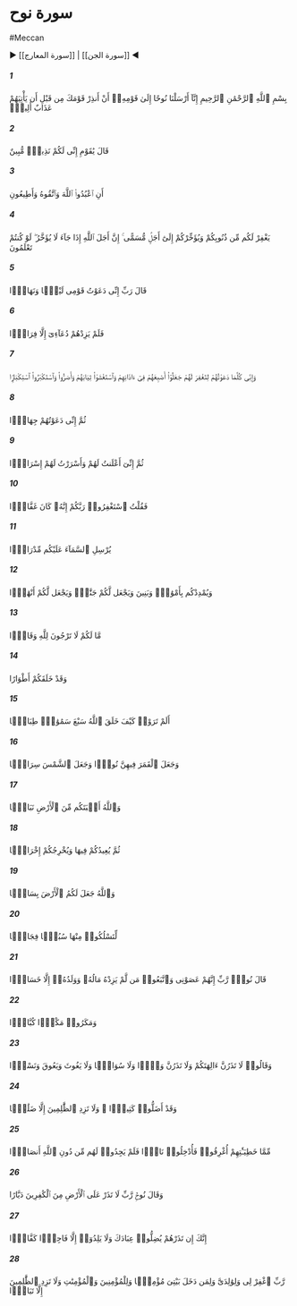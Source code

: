 # سورة نوح
#Meccan
▶ [[سورة المعارج]] | [[سورة الجن]] ◀
##### 1
<span class="ayah hovertext" data-hover="We sent Noah to his People (with the Command): 'Do thou warn thy People before there comes to them a grievous Penalty.'">بِسْمِ ٱللَّهِ ٱلرَّحْمَٰنِ ٱلرَّحِيمِ إِنَّآ أَرْسَلْنَا نُوحًا إِلَىٰ قَوْمِهِۦٓ أَنْ أَنذِرْ قَوْمَكَ مِن قَبْلِ أَن يَأْتِيَهُمْ عَذَابٌ أَلِيمٌۭ</span>
##### 2
<span class="ayah hovertext" data-hover="He said: 'O my People! I am to you a Warner, clear and open:">قَالَ يَٰقَوْمِ إِنِّى لَكُمْ نَذِيرٌۭ مُّبِينٌ</span>
##### 3
<span class="ayah hovertext" data-hover="'That ye should worship Allah, fear Him and obey me:">أَنِ ٱعْبُدُوا۟ ٱللَّهَ وَٱتَّقُوهُ وَأَطِيعُونِ</span>
##### 4
<span class="ayah hovertext" data-hover="'So He may forgive you your sins and give you respite for a stated Term: for when the Term given by Allah is accomplished, it cannot be put forward: if ye only knew.'">يَغْفِرْ لَكُم مِّن ذُنُوبِكُمْ وَيُؤَخِّرْكُمْ إِلَىٰٓ أَجَلٍۢ مُّسَمًّى ۚ إِنَّ أَجَلَ ٱللَّهِ إِذَا جَآءَ لَا يُؤَخَّرُ ۖ لَوْ كُنتُمْ تَعْلَمُونَ</span>
##### 5
<span class="ayah hovertext" data-hover="He said: 'O my Lord! I have called to my People night and day:">قَالَ رَبِّ إِنِّى دَعَوْتُ قَوْمِى لَيْلًۭا وَنَهَارًۭا</span>
##### 6
<span class="ayah hovertext" data-hover="'But my call only increases (their) flight (from the Right).">فَلَمْ يَزِدْهُمْ دُعَآءِىٓ إِلَّا فِرَارًۭا</span>
##### 7
<span class="ayah hovertext" data-hover="'And every time I have called to them, that Thou mightest forgive them, they have (only) thrust their fingers into their ears, covered themselves up with their garments, grown obstinate, and given themselves up to arrogance.">وَإِنِّى كُلَّمَا دَعَوْتُهُمْ لِتَغْفِرَ لَهُمْ جَعَلُوٓا۟ أَصَٰبِعَهُمْ فِىٓ ءَاذَانِهِمْ وَٱسْتَغْشَوْا۟ ثِيَابَهُمْ وَأَصَرُّوا۟ وَٱسْتَكْبَرُوا۟ ٱسْتِكْبَارًۭا</span>
##### 8
<span class="ayah hovertext" data-hover="'So I have called to them aloud;">ثُمَّ إِنِّى دَعَوْتُهُمْ جِهَارًۭا</span>
##### 9
<span class="ayah hovertext" data-hover="'Further I have spoken to them in public and secretly in private,">ثُمَّ إِنِّىٓ أَعْلَنتُ لَهُمْ وَأَسْرَرْتُ لَهُمْ إِسْرَارًۭا</span>
##### 10
<span class="ayah hovertext" data-hover="'Saying, 'Ask forgiveness from your Lord; for He is Oft-Forgiving;">فَقُلْتُ ٱسْتَغْفِرُوا۟ رَبَّكُمْ إِنَّهُۥ كَانَ غَفَّارًۭا</span>
##### 11
<span class="ayah hovertext" data-hover="''He will send rain to you in abundance;">يُرْسِلِ ٱلسَّمَآءَ عَلَيْكُم مِّدْرَارًۭا</span>
##### 12
<span class="ayah hovertext" data-hover="''Give you increase in wealth and sons; and bestow on you gardens and bestow on you rivers (of flowing water).">وَيُمْدِدْكُم بِأَمْوَٰلٍۢ وَبَنِينَ وَيَجْعَل لَّكُمْ جَنَّٰتٍۢ وَيَجْعَل لَّكُمْ أَنْهَٰرًۭا</span>
##### 13
<span class="ayah hovertext" data-hover="''What is the matter with you, that ye place not your hope for kindness and long-suffering in Allah,-">مَّا لَكُمْ لَا تَرْجُونَ لِلَّهِ وَقَارًۭا</span>
##### 14
<span class="ayah hovertext" data-hover="''Seeing that it is He that has created you in diverse stages?">وَقَدْ خَلَقَكُمْ أَطْوَارًا</span>
##### 15
<span class="ayah hovertext" data-hover="''See ye not how Allah has created the seven heavens one above another,">أَلَمْ تَرَوْا۟ كَيْفَ خَلَقَ ٱللَّهُ سَبْعَ سَمَٰوَٰتٍۢ طِبَاقًۭا</span>
##### 16
<span class="ayah hovertext" data-hover="''And made the moon a light in their midst, and made the sun as a (Glorious) Lamp?">وَجَعَلَ ٱلْقَمَرَ فِيهِنَّ نُورًۭا وَجَعَلَ ٱلشَّمْسَ سِرَاجًۭا</span>
##### 17
<span class="ayah hovertext" data-hover="''And Allah has produced you from the earth growing (gradually),">وَٱللَّهُ أَنۢبَتَكُم مِّنَ ٱلْأَرْضِ نَبَاتًۭا</span>
##### 18
<span class="ayah hovertext" data-hover="''And in the End He will return you into the (earth), and raise you forth (again at the Resurrection)?">ثُمَّ يُعِيدُكُمْ فِيهَا وَيُخْرِجُكُمْ إِخْرَاجًۭا</span>
##### 19
<span class="ayah hovertext" data-hover="''And Allah has made the earth for you as a carpet (spread out),">وَٱللَّهُ جَعَلَ لَكُمُ ٱلْأَرْضَ بِسَاطًۭا</span>
##### 20
<span class="ayah hovertext" data-hover="''That ye may go about therein, in spacious roads.''">لِّتَسْلُكُوا۟ مِنْهَا سُبُلًۭا فِجَاجًۭا</span>
##### 21
<span class="ayah hovertext" data-hover="Noah said: 'O my Lord! They have disobeyed me, but they follow (men) whose wealth and children give them no increase but only Loss.">قَالَ نُوحٌۭ رَّبِّ إِنَّهُمْ عَصَوْنِى وَٱتَّبَعُوا۟ مَن لَّمْ يَزِدْهُ مَالُهُۥ وَوَلَدُهُۥٓ إِلَّا خَسَارًۭا</span>
##### 22
<span class="ayah hovertext" data-hover="'And they have devised a tremendous Plot.">وَمَكَرُوا۟ مَكْرًۭا كُبَّارًۭا</span>
##### 23
<span class="ayah hovertext" data-hover="'And they have said (to each other), 'Abandon not your gods: Abandon neither Wadd nor Suwa', neither Yaguth nor Ya'uq, nor Nasr';-">وَقَالُوا۟ لَا تَذَرُنَّ ءَالِهَتَكُمْ وَلَا تَذَرُنَّ وَدًّۭا وَلَا سُوَاعًۭا وَلَا يَغُوثَ وَيَعُوقَ وَنَسْرًۭا</span>
##### 24
<span class="ayah hovertext" data-hover="'They have already misled many; and grant Thou no increase to the wrong-doers but in straying (from their mark).'">وَقَدْ أَضَلُّوا۟ كَثِيرًۭا ۖ وَلَا تَزِدِ ٱلظَّٰلِمِينَ إِلَّا ضَلَٰلًۭا</span>
##### 25
<span class="ayah hovertext" data-hover="Because of their sins they were drowned (in the flood), and were made to enter the Fire (of Punishment): and they found- in lieu of Allah- none to help them.">مِّمَّا خَطِيٓـَٰٔتِهِمْ أُغْرِقُوا۟ فَأُدْخِلُوا۟ نَارًۭا فَلَمْ يَجِدُوا۟ لَهُم مِّن دُونِ ٱللَّهِ أَنصَارًۭا</span>
##### 26
<span class="ayah hovertext" data-hover="And Noah, said: 'O my Lord! Leave not of the Unbelievers, a single one on earth!">وَقَالَ نُوحٌۭ رَّبِّ لَا تَذَرْ عَلَى ٱلْأَرْضِ مِنَ ٱلْكَٰفِرِينَ دَيَّارًا</span>
##### 27
<span class="ayah hovertext" data-hover="'For, if Thou dost leave (any of) them, they will but mislead Thy devotees, and they will breed none but wicked ungrateful ones.">إِنَّكَ إِن تَذَرْهُمْ يُضِلُّوا۟ عِبَادَكَ وَلَا يَلِدُوٓا۟ إِلَّا فَاجِرًۭا كَفَّارًۭا</span>
##### 28
<span class="ayah hovertext" data-hover="'O my Lord! Forgive me, my parents, all who enter my house in Faith, and (all) believing men and believing women: and to the wrong-doers grant Thou no increase but in perdition!'">رَّبِّ ٱغْفِرْ لِى وَلِوَٰلِدَىَّ وَلِمَن دَخَلَ بَيْتِىَ مُؤْمِنًۭا وَلِلْمُؤْمِنِينَ وَٱلْمُؤْمِنَٰتِ وَلَا تَزِدِ ٱلظَّٰلِمِينَ إِلَّا تَبَارًۢا</span>
